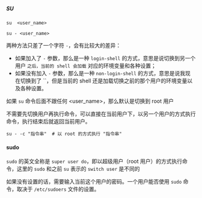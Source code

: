 

##### SU

```text
su  <user_name>  
```

```text
su - <user_name>  
```

两种方法只差了一个字符 `-`，会有比较大的差异：

- 如果加入了 `-` 参数，那么是一种 `login-shell` 的方式，意思是说切换到另一个用户 `` 之后，当前的 shell 会加载 `` 对应的环境变量和各种设置；
- 如果没有加入 `-` 参数，那么是一种 `non-login-shell` 的方式，意思是说我现在切换到了 ``，但是当前的 shell 还是加载切换之前的那个用户的环境变量以及各种设置。

如果 `su` 命令后面不跟任何 <user_name>，那么默认是切换到 root 用户

不需要先切换用户再执行命令，可以直接在当前用户下，以另一个用户的方式执行命令，执行结束后就返回当前用户。

```text
su - -c "指令串"  # 以 root 的方式执行 "指令串"  
```

#### sudo

`sudo` 的英文全称是 `super user do`，即以超级用户（root 用户）的方式执行命令，这里的 `sudo` 和之前 `su` 表示的 `switch user` 是不同的

如果没有设置的话，需要输入当前这个用户的密码。一个用户能否使用 `sudo` 命令，取决于 `/etc/sudoers` 文件的设置。